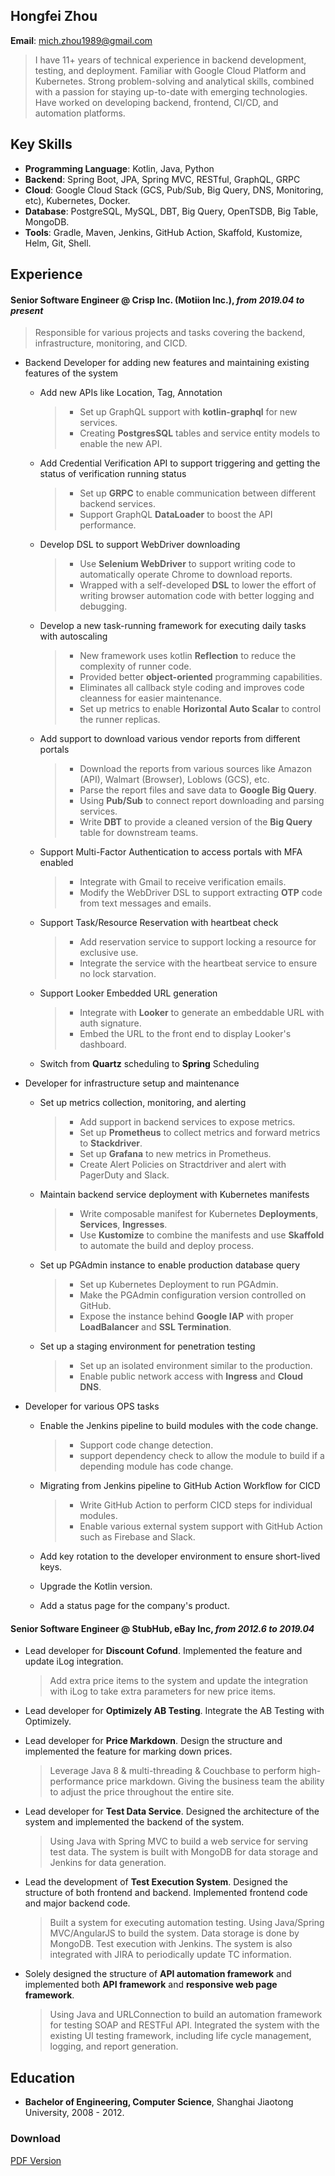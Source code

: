 
## Hongfei Zhou

**Email**: mich.zhou1989@gmail.com  


> I have 11+ years of technical experience in backend development, testing, and deployment. Familiar with Google Cloud Platform and Kubernetes. Strong problem-solving and analytical skills, combined with a passion for staying up-to-date with emerging technologies. Have worked on developing backend, frontend, CI/CD, and automation platforms.

## Key Skills
- **Programming Language**: Kotlin, Java, Python
- **Backend**: Spring Boot, JPA, Spring MVC, RESTful, GraphQL, GRPC
- **Cloud**: Google Cloud Stack (GCS, Pub/Sub, Big Query, DNS, Monitoring, etc), Kubernetes, Docker.
- **Database**: PostgreSQL, MySQL, DBT, Big Query, OpenTSDB, Big Table, MongoDB.
- **Tools**: Gradle, Maven, Jenkins, GitHub Action, Skaffold, Kustomize, Helm, Git, Shell.

## Experience

#### Senior Software Engineer @ Crisp Inc. (Motiion Inc.), *from 2019.04 to present*

> Responsible for various projects and tasks covering the backend, infrastructure, monitoring, and CICD.

- Backend Developer for adding new features and maintaining existing features of the system
	- Add new APIs like Location, Tag, Annotation    
		
		> * Set up GraphQL support with **kotlin-graphql** for new services. 
		> * Creating **PostgresSQL** tables and service entity models to enable the new API.   

	- Add Credential Verification API to support triggering and getting the status of verification running status
	
		> * Set up **GRPC** to enable communication between different backend services. 
		> * Support GraphQL **DataLoader** to boost the API performance.  
	 
	- Develop DSL to support WebDriver downloading
	
		> * Use **Selenium WebDriver** to support writing code to automatically operate Chrome to download reports.
		> * Wrapped with a self-developed **DSL** to lower the effort of writing browser automation code with better logging and debugging.
	
	- Develop a new task-running framework for executing daily tasks with autoscaling
	
		> * New framework uses kotlin **Reflection** to reduce the complexity of runner code.
		> * Provided better **object-oriented** programming capabilities.
		> * Eliminates all callback style coding and improves code cleanness for easier maintenance.
		> * Set up metrics to enable **Horizontal Auto Scalar** to control the runner replicas.
	
	- Add support to download various vendor reports from different portals
	
		> * Download the reports from various sources like Amazon (API), Walmart (Browser), Loblows (GCS), etc.
		> * Parse the report files and save data to **Google Big Query**.
		> * Using **Pub/Sub** to connect report downloading and parsing services.
		> * Write **DBT** to provide a cleaned version of the **Big Query** table for downstream teams.
	
	- Support Multi-Factor Authentication to access portals with MFA enabled
	
		> * Integrate with Gmail to receive verification emails.
		> * Modify the WebDriver DSL to support extracting **OTP** code from text messages and emails.
	
	- Support Task/Resource Reservation with heartbeat check
	
		> * Add reservation service to support locking a resource for exclusive use.
		> * Integrate the service with the heartbeat service to ensure no lock starvation.
	 
	- Support Looker Embedded URL generation
	 
		> * Integrate with **Looker** to generate an embeddable URL with auth signature.
		> * Embed the URL to the front end to display Looker's dashboard.  
	 
   - Switch from **Quartz** scheduling to **Spring** Scheduling

- Developer for infrastructure setup and maintenance

	- Set up metrics collection, monitoring, and alerting
	
		> * Add support in backend services to expose metrics.
		> * Set up **Prometheus** to collect metrics and forward metrics to **Stackdriver**.
		> * Set up **Grafana** to new metrics in Prometheus.
		> * Create Alert Policies on Stractdriver and alert with PagerDuty and Slack.

	- Maintain backend service deployment with Kubernetes manifests
		> * Write composable manifest for Kubernetes **Deployments**, **Services**, **Ingresses**.
		> * Use **Kustomize** to combine the manifests and use **Skaffold** to automate the build and deploy process.
 	 
 	- Set up PGAdmin instance to enable production database query
		
		> * Set up Kubernetes Deployment to run PGAdmin.
		> * Make the PGAdmin configuration version controlled on GitHub.
	 	> * Expose the instance behind **Google IAP** with proper **LoadBalancer** and **SSL Termination**.  	
	- Set up a staging environment for penetration testing

		> * Set up an isolated environment similar to the production.
		> * Enable public network access with **Ingress** and **Cloud DNS**.

- Developer for various OPS tasks

	- Enable the Jenkins pipeline to build modules with the code change.
	
		> * Support code change detection.
		> * support dependency check to allow the module to build if a depending module has code change.
	
	- Migrating from Jenkins pipeline to GitHub Action Workflow for CICD
	
		> * Write GitHub Action to perform CICD steps for individual modules.
		> * Enable various external system support with GitHub Action such as Firebase and Slack.
	
	- Add key rotation to the developer environment to ensure short-lived keys.
	- Upgrade the Kotlin version.
	- Add a status page for the company's product.

#### Senior Software Engineer @ StubHub, eBay Inc, *from 2012.6 to 2019.04*

- Lead developer for **Discount Cofund**. Implemented the feature and update iLog integration.

  > Add extra price items to the system and update the integration with iLog to take extra parameters for new price items.

- Lead developer for **Optimizely AB Testing**. Integrate the AB Testing with Optimizely.

- Lead developer for **Price Markdown**. Design the structure and implemented the feature for marking down prices.
  > Leverage Java 8 & multi-threading & Couchbase to perform high-performance price markdown. Giving the business team the ability to adjust the price throughout the entire site.

- Lead developer for **Test Data Service**. Designed the architecture of the system and implemented the backend of the system.
  > Using Java with Spring MVC to build a web service for serving test data. The system is built with MongoDB for data storage and Jenkins for data generation.
	
- Lead the development of **Test Execution System**. Designed the structure of both frontend and backend. Implemented frontend code and major backend code.
  > Built a system for executing automation testing. Using Java/Spring MVC/AngularJS to build the system. Data storage is done by MongoDB. Test execution with Jenkins. The system is also integrated with JIRA to periodically update TC information.
	
- Solely designed the structure of **API automation framework** and implemented both **API framework** and **responsive web page framework**.
  > Using Java and URLConnection to build an automation framework for testing SOAP and RESTFul API. Integrated the system with the existing UI testing framework, including life cycle management, logging, and report generation.

## Education
- **Bachelor of Engineering, Computer Science**, Shanghai Jiaotong University, 2008 - 2012.

### Download  
[PDF Version](hongfei.pdf)
